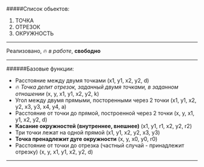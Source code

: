#####Список обьектов:
1. ТОЧКА
2. ОТРЕЗОК
3. ОКРУЖНОСТЬ

--------------------

Реализовано, :fire: *в работе*, **свободно**

--------------------
######Базовые функции:

* Расстояние между двумя точками (x1, y1, x2, y2, d)  
* :fire: *Точка делит отрезок, заданный двумя точками, в заданном отношении* (x, y, x1, y1, x2, y2, k)  
* Угол между двумя прямыми, посторенными через 2 точки (x1, y1, x2, y2, x3, y3, x4, y4, a)  
* Расстояние от точки до прямой, построенной через 2 точки (x, y, x1, y1, x2, y2, d)  
* **Касание окружностей (внутреннее, внешнее)** (x1, y1, r1, x2, y2, r2)  
* Три точки лежат на одной прямой (x1, y1, x2, y2, x3, y3)  
* **Точка пренадлежит дуге окружности** (x, y, x0, y0, r0)  
* Расстояние от точки до отрезка (частный случай - принадлежит отрезку) (x, y, x1, y1, x2, y2, d)  

--------------------
